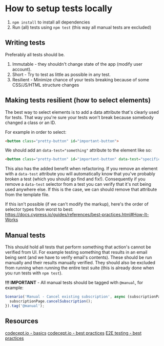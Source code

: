 # How to setup tests locally
1. `npm install` to install all dependencies
2. Run (all) tests using `npm test` (this way all manual tests are excluded)

## Writing tests
Preferably all tests should be.

1. Immutable - they shouldn't change state of the app (modify user account).
2. Short - Try to test as little as possible in any test.
3. Resilient - Minimize chance of your tests breaking because of some CSS/JS/HTML structure changes

## Making tests resilient (how to select elements)
The best way to select elements is to add a data attribute that's clearly used for tests. That way you're sure your tests won't break because somebody changed a class or an ID.

For example in order to select:
```html
<button class="pretty-button" id="important-button">
```
We should add an `data-test="something"` attribute to the element like so:
```html
<button class="pretty-button" id="important-button" data-test="specific-button">Submit</button>
```

This also has the added benefit when refactoring. If you remove an element with a `data-test` attribute you will automatically know that you've probably broken a test (which you should go find and fix!). Consequently if you remove a `data-test` selector from a test you can verify that it's not being used anywhere else. If this is the case, we can should remove that attribute from the template file.

If this isn't possible (if we can't modify the markup), here's the order of selector types from worst to best:
https://docs.cypress.io/guides/references/best-practices.html#How-It-Works

## Manual tests
This should hold all tests that perform something that action's cannot be verified from UI. For example testing something that results in an email being sent (and we have to verify email's contents). These should be run manually and their results manually verified. They should also be excluded from running when running the entire test suite (this is already done when you run tests with `npm test`).

**!!! IMPORTANT** - All manual tests should be tagged with `@manual`, for example:
```js
Scenario('Manual - Cancel existing subscription', async (subscriptionPage) => {
  subscriptionPage.cancelSubscription();
}).tag('@manual');
```

## Resources
[codecept.io - basics](https://codecept.io/basics)
[codecept.io - best practices](https://codecept.io/best)
[E2E testing - best practices](https://docs.cypress.io/guides/references/best-practices.html)
